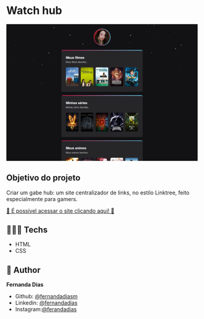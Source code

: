 # Watch hub

![preview](./.github/preview.png)



## Objetivo do projeto
Criar um gabe hub: um site centralizador de links, no estilo Linktree, feito especialmente para gamers.


[🔗 É possível acessar o site clicando aqui! 💜](https://fernandadiasm.github.io/watch-hub/)


## 👩🏻‍💻 Techs
* HTML
* CSS

## 👤 Author
**Fernanda Dias**

* Github: [@fernandadiasm](https://github.com/fernandadiasm)
* Linkedin: [@fernandadias](https://linkedin.com/in/fernandadias.bio)
* Instagram:[@ferandadias](https://instagram.com/ferandadias)



